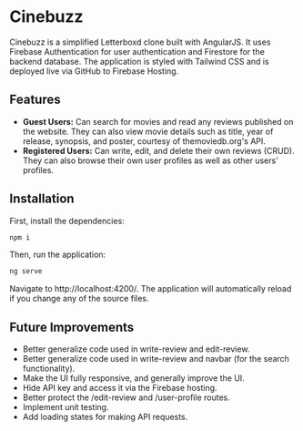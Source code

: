 # Cinebuzz

Cinebuzz is a simplified Letterboxd clone built with AngularJS. It uses Firebase Authentication for user authentication and Firestore for the backend database. The application is styled with Tailwind CSS and is deployed live via GitHub to Firebase Hosting.

## Features

- **Guest Users:** Can search for movies and read any reviews published on the website. They can also view movie details such as title, year of release, synopsis, and poster, courtesy of themoviedb.org's API.
- **Registered Users:** Can write, edit, and delete their own reviews (CRUD). They can also browse their own user profiles as well as other users' profiles.

## Installation

First, install the dependencies:

```bash
npm i

```

Then, run the application:

```bash
ng serve

```

Navigate to http://localhost:4200/. The application will automatically reload if you change any of the source files.

## Future Improvements

- Better generalize code used in write-review and edit-review.
- Better generalize code used in write-review and navbar (for the search functionality).
- Make the UI fully responsive, and generally improve the UI.
- Hide API key and access it via the Firebase hosting.
- Better protect the /edit-review and /user-profile routes.
- Implement unit testing.
- Add loading states for making API requests.
